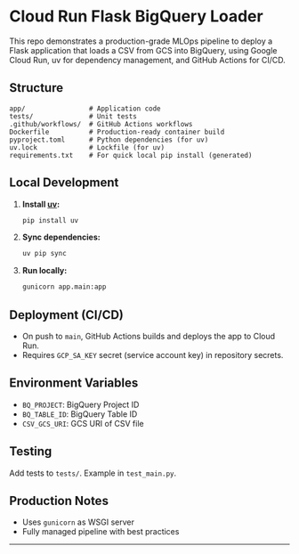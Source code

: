 # Cloud Run Flask BigQuery Loader

This repo demonstrates a production-grade MLOps pipeline to deploy a Flask application that loads a CSV from GCS into BigQuery, using Google Cloud Run, uv for dependency management, and GitHub Actions for CI/CD.

## Structure

```
app/                # Application code
tests/              # Unit tests
.github/workflows/  # GitHub Actions workflows
Dockerfile          # Production-ready container build
pyproject.toml      # Python dependencies (for uv)
uv.lock             # Lockfile (for uv)
requirements.txt    # For quick local pip install (generated)
```

## Local Development

1. **Install [uv](https://github.com/astral-sh/uv):**
    ```bash
    pip install uv
    ```
2. **Sync dependencies:**
    ```bash
    uv pip sync
    ```
3. **Run locally:**
    ```bash
    gunicorn app.main:app
    ```

## Deployment (CI/CD)

- On push to `main`, GitHub Actions builds and deploys the app to Cloud Run.
- Requires `GCP_SA_KEY` secret (service account key) in repository secrets.

## Environment Variables

- `BQ_PROJECT`: BigQuery Project ID
- `BQ_TABLE_ID`: BigQuery Table ID
- `CSV_GCS_URI`: GCS URI of CSV file

## Testing

Add tests to `tests/`. Example in `test_main.py`.

## Production Notes

- Uses `gunicorn` as WSGI server
- Fully managed pipeline with best practices

---
